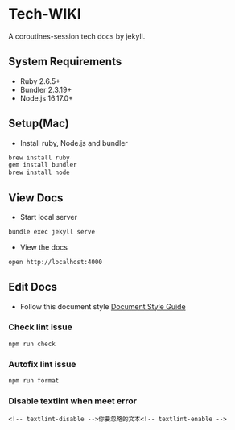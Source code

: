 # Tech-WIKI
A coroutines-session tech docs by jekyll.

## System Requirements
- Ruby 2.6.5+
- Bundler 2.3.19+
- Node.js 16.17.0+

## Setup(Mac)
- Install ruby, Node.js and bundler
```sh
brew install ruby
gem install bundler
brew install node
```

## View Docs
- Start local server  
```sh
bundle exec jekyll serve
```
- View the docs
```sh
open http://localhost:4000
```

## Edit Docs
- Follow this document style
[Document Style Guide](https://github.com/ruanyf/document-style-guide)

### Check lint issue
```
npm run check
```

### Autofix lint issue
```
npm run format
```

### Disable textlint when meet error
```
<!-- textlint-disable -->你要忽略的文本<!-- textlint-enable -->
```